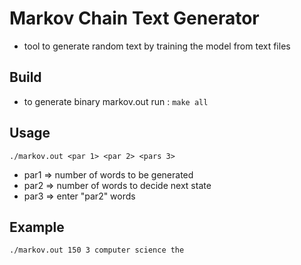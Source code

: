 # Markov Chain Text Generator
* tool to generate random text by training the model from text files

## Build
* to generate binary markov.out run : 
  `make all`

## Usage
`./markov.out <par 1> <par 2> <pars 3>`
* par1 => number of words to be generated
* par2 => number of words to decide next state
* par3 => enter "par2" words

## Example
`./markov.out 150 3 computer science the`

